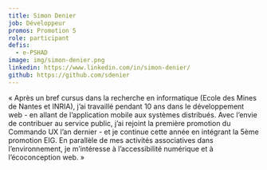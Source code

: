 ```yaml
---
title: Simon Denier
job: Développeur
promos: Promotion 5
role: participant
defis:
  - e-PSHAD
image: img/simon-denier.png
linkedin: https://www.linkedin.com/in/simon-denier/
github: https://github.com/sdenier
---
```

« Après un bref cursus dans la recherche en informatique (Ecole des Mines de Nantes et INRIA), j’ai travaillé pendant 10 ans dans le développement web - en allant de l’application mobile aux systèmes distribués. Avec l’envie de contribuer au service public, j’ai rejoint la première promotion du Commando UX l’an dernier - et je continue cette année en intégrant la 5ème promotion EIG. En parallèle de mes activités associatives dans l’environnement, je m’intéresse à l’accessibilité numérique et à l’écoconception web. »
